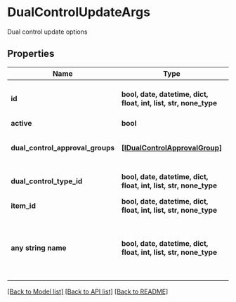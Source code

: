 # DualControlUpdateArgs

Dual control update options

## Properties
Name | Type | Description | Notes
------------ | ------------- | ------------- | -------------
**id** | **bool, date, datetime, dict, float, int, list, str, none_type** | App client ID. Must match ID in path | 
**active** | **bool** | Active | [optional] 
**dual_control_approval_groups** | [**[IDualControlApprovalGroup]**](IDualControlApprovalGroup.md) | Dual control approval groups | [optional] 
**dual_control_type_id** | **bool, date, datetime, dict, float, int, list, str, none_type** | Dual control type | [optional] 
**item_id** | **bool, date, datetime, dict, float, int, list, str, none_type** | ItemId | [optional] 
**any string name** | **bool, date, datetime, dict, float, int, list, str, none_type** | any string name can be used but the value must be the correct type | [optional]

[[Back to Model list]](../README.md#documentation-for-models) [[Back to API list]](../README.md#documentation-for-api-endpoints) [[Back to README]](../README.md)


